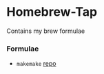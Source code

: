 # Homebrew-Tap

Contains my brew formulae

### Formulae

* `makemake` [repo](https://github.com/Julow/makemake)
